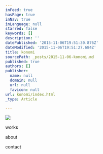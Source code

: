 ```yaml
---
inFeed: true
hasPage: true
inNav: true
inLanguage: null
starred: false
keywords: []
description: ''
datePublished: '2015-11-06T19:51:30.876Z'
dateModified: '2015-11-06T19:51:27.684Z'
title: konomi
sourcePath: _posts/2015-11-06-konomi.md
published: true
authors: []
publisher:
  name: null
  domain: null
  url: null
  favicon: null
url: konomi/index.html
_type: Article

---
```

![](https://the-grid-user-content.s3-us-west-2.amazonaws.com/5628ee11-077f-45f0-8e46-d0260c224613.jpg)

works

about

contact